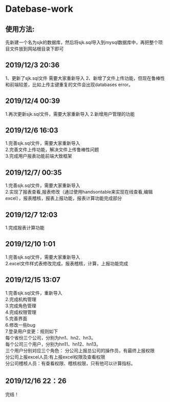 # Datebase-work
## 使用方法:
先新建一个名为sjk的数据库，然后将sjk.sql导入到mysql数据库中，再把整个项目文件放到网站根目录下即可
## 2019/12/3 20:36
1、更新了sjk.sql文件 需要大家重新导入
2、新增了文件上传功能，但现在鲁棒性和前端较差，比如上传主键重复的文件会出现databases error。
## 2019/12/4 00:39
1.再次更新sjk.sql文件，需要大家重新导入
2.新增用户管理的功能
## 2019/12/6 16:03
1.完善sjk.sql文件，需要大家重新导入<br />
2.完善文件上传功能，解决文件上传鲁棒性问题<br />
3.完成用户报表功能前端大致框架
## 2019/12/7/ 00:35
1.完善sjk.sql文件，需要大家重新导入<br />
2.实现了报表查看,报表修改（通过使用handsontable来实现在线查看,编辑excel），报表稽核，报表上报功能，报表计算功能完成部分<br />
## 2019/12/7 12:03
1.完成报表计算功能
## 2019/12/10 1:01
1.完善sjk.sql文件，需要大家重新导入<br />
2.excel文件样式表修改完成，报表稽核，计算，上报功能完成
## 2019/12/15 13:07
1.完善sjk.sql文件，重新导入<br />
2.完成机构管理<br />
3.完成角色管理<br />
4.完成权限管理<br />
5.完善界面<br />
6.修改一些bug<br />
7.登录用户变更：规则如下<br />
每个省份三个公司，分别为hn1、hn2、hn3。<br />
每个公司三个用户，分别为hn11、hn12、hn13。<br />
三个用户分别对应三个角色：
分公司上报总公司的操作员，有最终上报权限<br />
分公司上报excel人员:有上报excel权限及查看权限<br />
分公司稽核人员：有查看权限、稽核权限，只有他可以计算指标。<br />
## 2019/12/16 22：26
完结！
